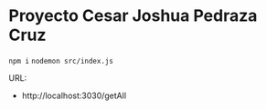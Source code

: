 # Proyecto Cesar Joshua Pedraza Cruz

```npm i```
```nodemon src/index.js```

URL:
- http://localhost:3030/getAll